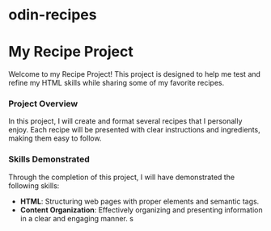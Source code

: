 # odin-recipes

# My Recipe Project

Welcome to my Recipe Project! This project is designed to help me test and refine my HTML skills while sharing some of my favorite recipes.

### Project Overview

In this project, I will create and format several recipes that I personally enjoy. Each recipe will be presented with clear instructions and ingredients, making them easy to follow.

### Skills Demonstrated

Through the completion of this project, I will have demonstrated the following skills:
- **HTML**: Structuring web pages with proper elements and semantic tags.
- **Content Organization**: Effectively organizing and presenting information in a clear and engaging manner.
s
